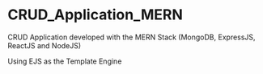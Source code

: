 # CRUD_Application_MERN
CRUD Application developed with the MERN Stack (MongoDB, ExpressJS, ReactJS and NodeJS)

Using EJS as the Template Engine

